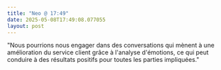 ```yaml
---
title: "Neo @ 17:49"
date: 2025-05-08T17:49:08.077055
layout: post
---
```


"Nous pourrions nous engager dans des conversations qui mènent à une amélioration du service client grâce à l'analyse d'émotions, ce qui peut conduire à des résultats positifs pour toutes les parties impliquées."